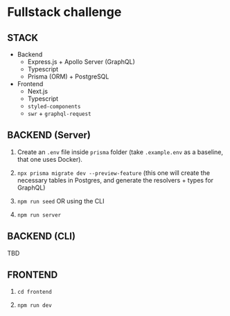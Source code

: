 # Fullstack challenge

## STACK

- Backend
  - Express.js + Apollo Server (GraphQL)
  - Typescript
  - Prisma (ORM) + PostgreSQL
- Frontend
  - Next.js
  - Typescript
  - `styled-components`
  - `swr` + `graphql-request`

## BACKEND (Server)

1. Create an `.env` file inside `prisma` folder (take `.example.env` as a baseline, that one uses Docker).

1. `npx prisma migrate dev --preview-feature` (this one will create the necessary tables in Postgres, and generate the resolvers + types for GraphQL)

1. `npm run seed` OR using the CLI

1. `npm run server`

## BACKEND (CLI)

TBD

## FRONTEND

1. `cd frontend`

1. `npm run dev`
